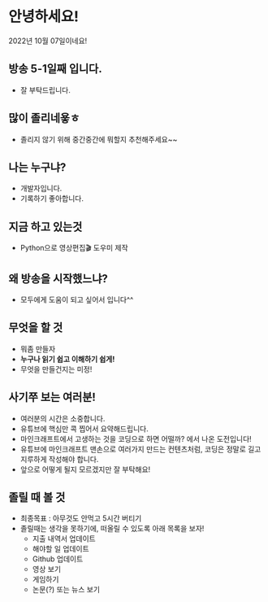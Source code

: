 
# 안녕하세요!
2022년 10월 07일이네요!
## 방송 5-1일째 입니다.
 - 잘 부탁드립니다.

## 많이 졸리네욯ㅎ

- 졸리지 않기 위해 중간중간에 뭐할지 추천해주세요~~

## 나는 누구냐?

- 개발자입니다.
- 기록하기 좋아합니다.

## 지금 하고 있는것
- Python으로 영상편집🎬 도우미 제작

## 왜 방송을 시작했느냐?

- 모두에게 도움이 되고 싶어서 입니다^^

## 무엇을 할 것

- 뭐좀 만들자
- **누구나 읽기 쉽고 이해하기 쉽게!**
- 무엇을 만들건지는 미정!


## 사기쭈 보는 여러분!

- 여러분의 시간은 소중합니다.
- 유튜브에 핵심만 콕 찝어서 요약해드립니다.
- 마인크래프트에서 고생하는 것을 코딩으로 하면 어떨까? 에서 나온 도전입니다!
- 유튜브에 마인크래프트 맨손으로 여러가지 만드는 컨텐츠처럼, 코딩은 정말로 길고 지루하게 작성해야 합니다.
- 앞으로 어떻게 될지 모르겠지만 잘 부탁해요!

## 졸릴 때 볼 것

- 최종목표 : 아무것도 안먹고 5시간 버티기
- 졸릴때는 생각을 못하기에, 떠올릴 수 있도록 아래 목록을 보자!
  - 지출 내역서 업데이트
  - 해야할 일 업데이트
  - Github 업데이트
  - 영상 보기
  - 게임하기
  - 논문(?) 또는 뉴스 보기